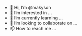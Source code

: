 - 👋 Hi, I’m @makyson
- 👀 I’m interested in ...
- 🌱 I’m currently learning ...
- 💞️ I’m looking to collaborate on ...
- 📫 How to reach me ...

<!---
makyson/makyson is a ✨ special ✨ repository because its `README.md` (this file) appears on your GitHub profile.
You can click the Preview link to take a look at your changes.
--->
